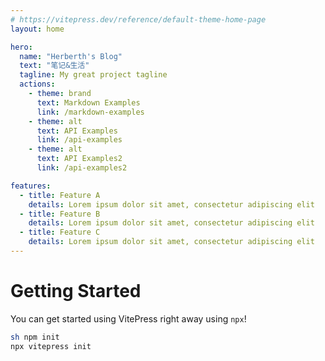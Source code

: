 ```yaml
---
# https://vitepress.dev/reference/default-theme-home-page
layout: home

hero:
  name: "Herberth's Blog"
  text: "笔记&生活"
  tagline: My great project tagline
  actions:
    - theme: brand
      text: Markdown Examples
      link: /markdown-examples
    - theme: alt
      text: API Examples
      link: /api-examples
    - theme: alt
      text: API Examples2
      link: /api-examples2

features:
  - title: Feature A
    details: Lorem ipsum dolor sit amet, consectetur adipiscing elit
  - title: Feature B
    details: Lorem ipsum dolor sit amet, consectetur adipiscing elit
  - title: Feature C
    details: Lorem ipsum dolor sit amet, consectetur adipiscing elit
---
```


# Getting Started 

You can get started using VitePress right away using `npx`! 

```sh
sh npm init 
npx vitepress init
```



